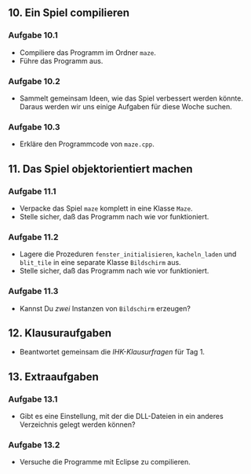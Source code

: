 ## 10. Ein Spiel compilieren

### Aufgabe 10.1

* Compiliere das Programm im Ordner `maze`.
* Führe das Programm aus.

### Aufgabe 10.2

* Sammelt gemeinsam Ideen, wie das Spiel verbessert werden könnte. Daraus werden wir uns einige Aufgaben für diese Woche suchen.

### Aufgabe 10.3

* Erkläre den Programmcode von `maze.cpp`.

## 11. Das Spiel objektorientiert machen

### Aufgabe 11.1

* Verpacke das Spiel `maze` komplett in eine Klasse `Maze`.
* Stelle sicher, daß das Programm nach wie vor funktioniert.

### Aufgabe 11.2

* Lagere die Prozeduren `fenster_initialisieren`, `kacheln_laden` und `blit_tile` in eine separate Klasse `Bildschirm` aus.
* Stelle sicher, daß das Programm nach wie vor funktioniert.

### Aufgabe 11.3

* Kannst Du *zwei* Instanzen von `Bildschirm` erzeugen?

## 12. Klausuraufgaben

* Beantwortet gemeinsam die *IHK-Klausurfragen* für Tag 1.

## 13. Extraaufgaben

### Aufgabe 13.1

* Gibt es eine Einstellung, mit der die DLL-Dateien in ein anderes Verzeichnis gelegt werden können?

### Aufgabe 13.2

* Versuche die Programme mit Eclipse zu compilieren.

